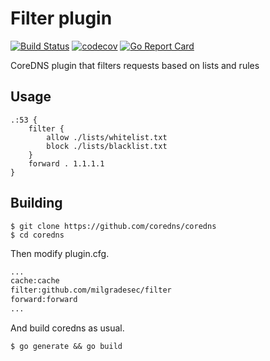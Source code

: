 # Filter plugin

[![Build Status](https://travis-ci.org/milgradesec/filter.svg?branch=master)](https://travis-ci.org/milgradesec/filter)
[![codecov](https://codecov.io/gh/milgradesec/filter/branch/master/graph/badge.svg)](https://codecov.io/gh/milgradesec/filter)
[![Go Report Card](https://goreportcard.com/badge/github.com/milgradesec/filter)](https://goreportcard.com/report/github.com/milgradesec/filter)

CoreDNS plugin that filters requests based on lists and rules

## Usage

~~~ corefile
.:53 {
    filter {
        allow ./lists/whitelist.txt
        block ./lists/blacklist.txt
    }
    forward . 1.1.1.1
}
~~~

## Building

~~~
$ git clone https://github.com/coredns/coredns
$ cd coredns
~~~

Then modify plugin.cfg.

~~~ txt
...
cache:cache
filter:github.com/milgradesec/filter
forward:forward
...
~~~

And build coredns as usual.

~~~
$ go generate && go build
~~~
